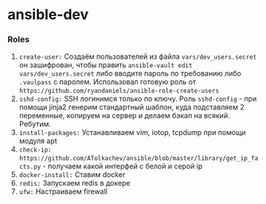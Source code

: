 # ansible-dev


### Roles

1) `create-user:` Создаём пользователей из файла `vars/dev_users.secret` он зашифрован, чтобы править `ansible-vault edit vars/dev_users.secret` либо вводите пароль по требованию либо `.vaulpass` с паролем. Использовал готовую роль от `https://github.com/ryandaniels/ansible-role-create-users`
2) `sshd-config:` SSH логинимся только по ключу. Роль `sshd-config` - при помощи jinja2 генерим стандартный шаблон, куда подставляем 2 переменные, копируем на сервер и делаем бэкап на всякий. Ребутим.
3) `install-packages:` Устанавливаем vim, iotop, tcpdump при помощи модуля apt
4) `check-ip:` `https://github.com/ATolkachev/ansible/blob/master/library/get_ip_facts.py` - получаем какой интерфей с белой и серой ip
5) `docker-install:` Ставим docker
6) `redis:` Запускаем redis в докере
7) `ufw:` Настраиваем firewall
